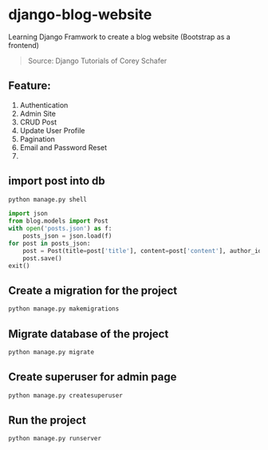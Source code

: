 # django-blog-website
Learning Django Framwork to create a blog website (Bootstrap as a frontend)
> Source: Django Tutorials of Corey Schafer
## Feature:
1. Authentication
2. Admin Site
3. CRUD Post
4. Update User Profile
5. Pagination
6. Email and Password Reset
7. 

## import post into db
```bash
python manage.py shell
```

```python
import json
from blog.models import Post
with open('posts.json') as f:
    posts_json = json.load(f)
for post in posts_json:
    post = Post(title=post['title'], content=post['content'], author_id=post['user_id'])
    post.save()
exit()
```

## Create a migration for the project

```bash
python manage.py makemigrations
```

## Migrate database of the project

```bash
python manage.py migrate
```

## Create superuser for admin page

```bash
python manage.py createsuperuser
```

## Run the project

```bash
python manage.py runserver
```